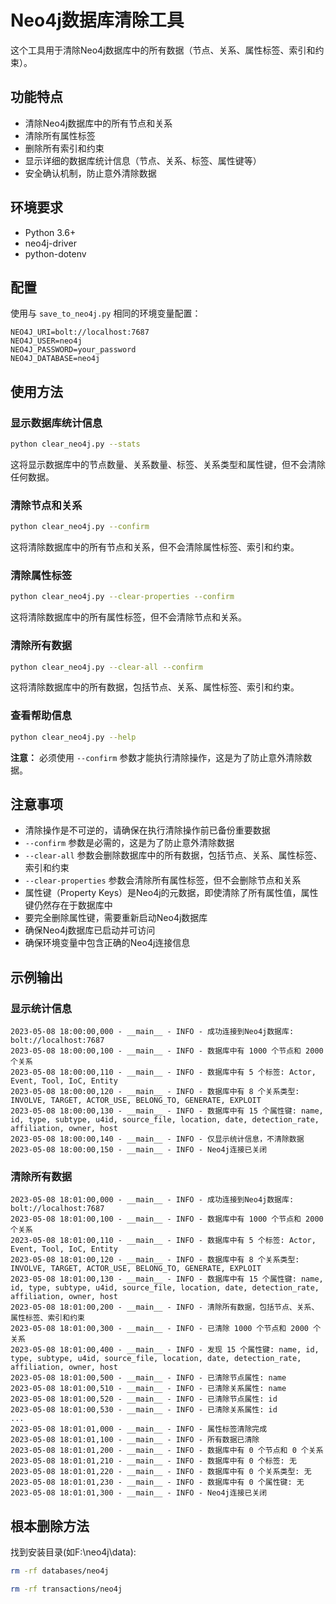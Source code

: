 # Neo4j数据库清除工具

这个工具用于清除Neo4j数据库中的所有数据（节点、关系、属性标签、索引和约束）。

## 功能特点

- 清除Neo4j数据库中的所有节点和关系
- 清除所有属性标签
- 删除所有索引和约束
- 显示详细的数据库统计信息（节点、关系、标签、属性键等）
- 安全确认机制，防止意外清除数据

## 环境要求

- Python 3.6+
- neo4j-driver
- python-dotenv

## 配置

使用与 `save_to_neo4j.py` 相同的环境变量配置：

```
NEO4J_URI=bolt://localhost:7687
NEO4J_USER=neo4j
NEO4J_PASSWORD=your_password
NEO4J_DATABASE=neo4j
```

## 使用方法

### 显示数据库统计信息

```bash
python clear_neo4j.py --stats
```

这将显示数据库中的节点数量、关系数量、标签、关系类型和属性键，但不会清除任何数据。

### 清除节点和关系

```bash
python clear_neo4j.py --confirm
```

这将清除数据库中的所有节点和关系，但不会清除属性标签、索引和约束。

### 清除属性标签

```bash
python clear_neo4j.py --clear-properties --confirm
```

这将清除数据库中的所有属性标签，但不会清除节点和关系。

### 清除所有数据

```bash
python clear_neo4j.py --clear-all --confirm
```

这将清除数据库中的所有数据，包括节点、关系、属性标签、索引和约束。

### 查看帮助信息

```bash
python clear_neo4j.py --help
```

**注意：** 必须使用 `--confirm` 参数才能执行清除操作，这是为了防止意外清除数据。

## 注意事项

- 清除操作是不可逆的，请确保在执行清除操作前已备份重要数据
- `--confirm` 参数是必需的，这是为了防止意外清除数据
- `--clear-all` 参数会删除数据库中的所有数据，包括节点、关系、属性标签、索引和约束
- `--clear-properties` 参数会清除所有属性标签，但不会删除节点和关系
- 属性键（Property Keys）是Neo4j的元数据，即使清除了所有属性值，属性键仍然存在于数据库中
- 要完全删除属性键，需要重新启动Neo4j数据库
- 确保Neo4j数据库已启动并可访问
- 确保环境变量中包含正确的Neo4j连接信息

## 示例输出

### 显示统计信息

```
2023-05-08 18:00:00,000 - __main__ - INFO - 成功连接到Neo4j数据库: bolt://localhost:7687
2023-05-08 18:00:00,100 - __main__ - INFO - 数据库中有 1000 个节点和 2000 个关系
2023-05-08 18:00:00,110 - __main__ - INFO - 数据库中有 5 个标签: Actor, Event, Tool, IoC, Entity
2023-05-08 18:00:00,120 - __main__ - INFO - 数据库中有 8 个关系类型: INVOLVE, TARGET, ACTOR_USE, BELONG_TO, GENERATE, EXPLOIT
2023-05-08 18:00:00,130 - __main__ - INFO - 数据库中有 15 个属性键: name, id, type, subtype, u4id, source_file, location, date, detection_rate, affiliation, owner, host
2023-05-08 18:00:00,140 - __main__ - INFO - 仅显示统计信息，不清除数据
2023-05-08 18:00:00,150 - __main__ - INFO - Neo4j连接已关闭
```

### 清除所有数据

```
2023-05-08 18:01:00,000 - __main__ - INFO - 成功连接到Neo4j数据库: bolt://localhost:7687
2023-05-08 18:01:00,100 - __main__ - INFO - 数据库中有 1000 个节点和 2000 个关系
2023-05-08 18:01:00,110 - __main__ - INFO - 数据库中有 5 个标签: Actor, Event, Tool, IoC, Entity
2023-05-08 18:01:00,120 - __main__ - INFO - 数据库中有 8 个关系类型: INVOLVE, TARGET, ACTOR_USE, BELONG_TO, GENERATE, EXPLOIT
2023-05-08 18:01:00,130 - __main__ - INFO - 数据库中有 15 个属性键: name, id, type, subtype, u4id, source_file, location, date, detection_rate, affiliation, owner, host
2023-05-08 18:01:00,200 - __main__ - INFO - 清除所有数据，包括节点、关系、属性标签、索引和约束
2023-05-08 18:01:00,300 - __main__ - INFO - 已清除 1000 个节点和 2000 个关系
2023-05-08 18:01:00,400 - __main__ - INFO - 发现 15 个属性键: name, id, type, subtype, u4id, source_file, location, date, detection_rate, affiliation, owner, host
2023-05-08 18:01:00,500 - __main__ - INFO - 已清除节点属性: name
2023-05-08 18:01:00,510 - __main__ - INFO - 已清除关系属性: name
2023-05-08 18:01:00,520 - __main__ - INFO - 已清除节点属性: id
2023-05-08 18:01:00,530 - __main__ - INFO - 已清除关系属性: id
...
2023-05-08 18:01:01,000 - __main__ - INFO - 属性标签清除完成
2023-05-08 18:01:01,100 - __main__ - INFO - 所有数据已清除
2023-05-08 18:01:01,200 - __main__ - INFO - 数据库中有 0 个节点和 0 个关系
2023-05-08 18:01:01,210 - __main__ - INFO - 数据库中有 0 个标签: 无
2023-05-08 18:01:01,220 - __main__ - INFO - 数据库中有 0 个关系类型: 无
2023-05-08 18:01:01,230 - __main__ - INFO - 数据库中有 0 个属性键: 无
2023-05-08 18:01:01,300 - __main__ - INFO - Neo4j连接已关闭
```

## 根本删除方法
找到安装目录(如F:\neo4j\data):

```bash
rm -rf databases/neo4j

rm -rf transactions/neo4j
```